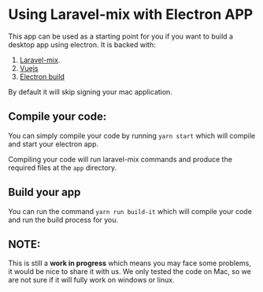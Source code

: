 # Using Laravel-mix with Electron APP 


This app can be used as a starting point for you if you want to build a desktop app using electron.
It is backed with:
1. [Laravel-mix](https://laravel-mix.com).
2. [Vuejs](http://vuejs.org/)
3. [Electron build](https://www.electron.build)

By default it will skip signing your mac application.


## Compile your code:

You can simply compile your code by running `yarn start` which will compile and start your electron app.

Compiling your code will run laravel-mix commands and produce the required files at the `app` directory.


## Build your app

You can run the command `yarn run build-it` which will compile your code and run the build process for you.

## NOTE:

This is still a **work in progress** which means you may face some problems, it would be nice to share it with us.
We only tested the code on Mac, so we are not sure if it will fully work on windows or linux.
